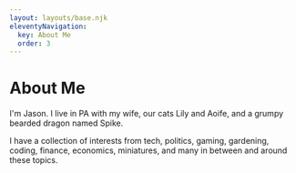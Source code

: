 ```yaml
---
layout: layouts/base.njk
eleventyNavigation:
  key: About Me
  order: 3
---
```

# About Me

I'm Jason. I live in PA with my wife, our cats Lily and Aoife, and a grumpy bearded dragon named Spike.

I have a collection of interests from tech, politics, gaming, gardening, coding, finance, economics, miniatures, and many in between and around these topics.



